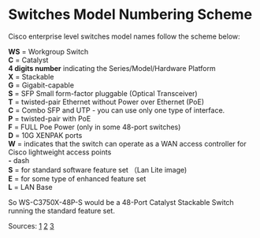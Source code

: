 # Switches Model Numbering Scheme

Cisco enterprise level switches model names follow the scheme below:

**WS** = Workgroup Switch  
**C** = Catalyst  
**4 digits number** indicating the Series/Model/Hardware Platform  
**X** = Stackable  
**G** = Gigabit-capable  
**S** = SFP Small form-factor pluggable (Optical Transceiver)  
**T** = twisted-pair Ethernet without Power over Ethernet (PoE)  
**C** = Combo SFP and UTP - you can use only one type of interface.  
**P** = twisted-pair with PoE  
**F** = FULL Poe Power (only in some 48-port switches)  
**D** = 10G XENPAK ports  
**W** = indicates that the switch can operate as a WAN access controller for Cisco lightweight access points  
**-** dash  
**S** = for standard software feature set （Lan Lite image)  
**E** = for some type of enhanced feature set  
**L** = LAN Base  

So WS-C3750X-48P-S would be a 48-Port Catalyst Stackable Switch running the standard feature set.

Sources: [1](http://boards.straightdope.com/sdmb/showthread.php?t=664695) [2](https://supportforums.cisco.com/discussion/11434831/cisco-part-number-legend) [3](http://www.fiber-optic-tutorial.com/explanation-of-the-model-of-cisco-switches.html)

